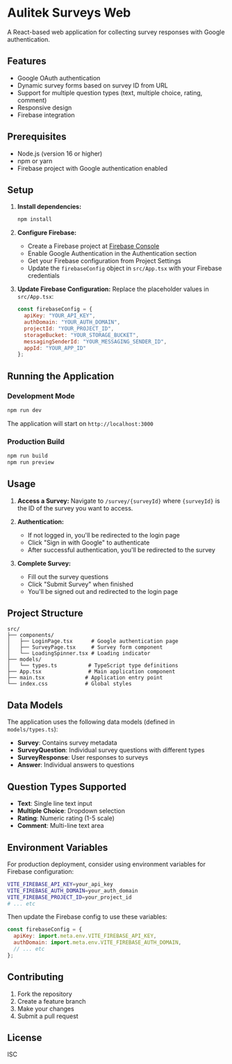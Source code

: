 # Aulitek Surveys Web

A React-based web application for collecting survey responses with Google authentication.

## Features

- Google OAuth authentication
- Dynamic survey forms based on survey ID from URL
- Support for multiple question types (text, multiple choice, rating, comment)
- Responsive design
- Firebase integration

## Prerequisites

- Node.js (version 16 or higher)
- npm or yarn
- Firebase project with Google authentication enabled

## Setup

1. **Install dependencies:**
   ```bash
   npm install
   ```

2. **Configure Firebase:**
   - Create a Firebase project at [Firebase Console](https://console.firebase.google.com/)
   - Enable Google Authentication in the Authentication section
   - Get your Firebase configuration from Project Settings
   - Update the `firebaseConfig` object in `src/App.tsx` with your Firebase credentials

3. **Update Firebase Configuration:**
   Replace the placeholder values in `src/App.tsx`:
   ```javascript
   const firebaseConfig = {
     apiKey: "YOUR_API_KEY",
     authDomain: "YOUR_AUTH_DOMAIN",
     projectId: "YOUR_PROJECT_ID",
     storageBucket: "YOUR_STORAGE_BUCKET",
     messagingSenderId: "YOUR_MESSAGING_SENDER_ID",
     appId: "YOUR_APP_ID"
   };
   ```

## Running the Application

### Development Mode
```bash
npm run dev
```

The application will start on `http://localhost:3000`

### Production Build
```bash
npm run build
npm run preview
```

## Usage

1. **Access a Survey:**
   Navigate to `/survey/{surveyId}` where `{surveyId}` is the ID of the survey you want to access.

2. **Authentication:**
   - If not logged in, you'll be redirected to the login page
   - Click "Sign in with Google" to authenticate
   - After successful authentication, you'll be redirected to the survey

3. **Complete Survey:**
   - Fill out the survey questions
   - Click "Submit Survey" when finished
   - You'll be signed out and redirected to the login page

## Project Structure

```
src/
├── components/
│   ├── LoginPage.tsx      # Google authentication page
│   ├── SurveyPage.tsx     # Survey form component
│   └── LoadingSpinner.tsx # Loading indicator
├── models/
│   └── types.ts          # TypeScript type definitions
├── App.tsx               # Main application component
├── main.tsx             # Application entry point
└── index.css            # Global styles
```

## Data Models

The application uses the following data models (defined in `models/types.ts`):

- **Survey**: Contains survey metadata
- **SurveyQuestion**: Individual survey questions with different types
- **SurveyResponse**: User responses to surveys
- **Answer**: Individual answers to questions

## Question Types Supported

- **Text**: Single line text input
- **Multiple Choice**: Dropdown selection
- **Rating**: Numeric rating (1-5 scale)
- **Comment**: Multi-line text area

## Environment Variables

For production deployment, consider using environment variables for Firebase configuration:

```bash
VITE_FIREBASE_API_KEY=your_api_key
VITE_FIREBASE_AUTH_DOMAIN=your_auth_domain
VITE_FIREBASE_PROJECT_ID=your_project_id
# ... etc
```

Then update the Firebase config to use these variables:

```javascript
const firebaseConfig = {
  apiKey: import.meta.env.VITE_FIREBASE_API_KEY,
  authDomain: import.meta.env.VITE_FIREBASE_AUTH_DOMAIN,
  // ... etc
};
```

## Contributing

1. Fork the repository
2. Create a feature branch
3. Make your changes
4. Submit a pull request

## License

ISC 